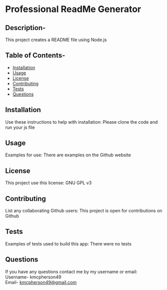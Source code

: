 
  # Professional ReadMe Generator 

  ## Description-
  This project creates a README file using Node.js

  ## Table of Contents-
  - [Installation](#installation)
  - [Usage](#usage)
  - [License](#license)
  - [Contributing](#contributing)
  - [Tests](#tests)
  - [Questions](#questions)

  ## Installation   
  Use these instructions to help with installation:
  Please clone the code and run your js file

  ## Usage   
  Examples for use:
  There are examples on the Github website

  ## License
  This project use this license:
  GNU GPL v3

  ## Contributing   
  List any collaborating Github users:
  This project is open for contributions on Github

  ## Tests  
  Examples of tests used to build this app:
  There were no tests

  ## Questions   
  If you have any questions contact me by my username or email:   
  Username-
  kmcpherson49   
  Email-
  kmcpherson49@gmail.com

